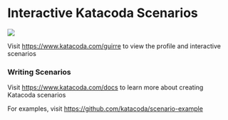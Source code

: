# Interactive Katacoda Scenarios

[![](http://shields.katacoda.com/katacoda/guirre/count.svg)](https://www.katacoda.com/guirre "Get your profile on Katacoda.com")

Visit https://www.katacoda.com/guirre to view the profile and interactive scenarios

### Writing Scenarios
Visit https://www.katacoda.com/docs to learn more about creating Katacoda scenarios

For examples, visit https://github.com/katacoda/scenario-example
